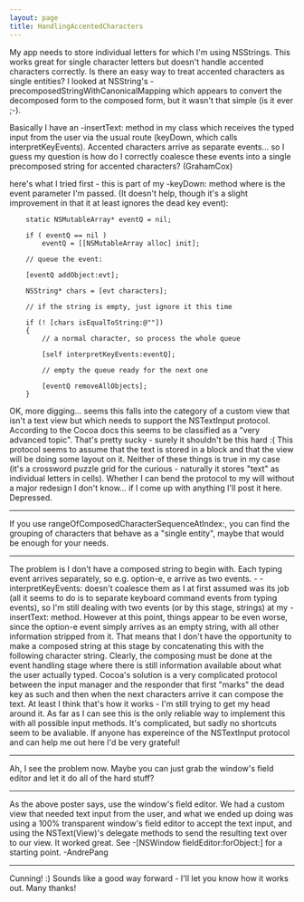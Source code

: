 ```yaml
---
layout: page
title: HandlingAccentedCharacters
---
```


My app needs to store individual letters for which I'm using NSStrings. This works great for single character letters but doesn't handle accented characters correctly. Is there an easy way to treat accented characters as single entities? I looked at NSString's -precomposedStringWithCanonicalMapping which appears to convert the decomposed form to the composed form, but it wasn't that simple (is it ever ;-).

Basically I have an -insertText: method in my class which receives the typed input from the user via the usual route (keyDown, which calls interpretKeyEvents). Accented characters arrive as separate events... so I guess my question is how do I correctly coalesce these events into a single precomposed string for accented characters? (GrahamCox)

here's what I tried first - this is part of my -keyDown: method where <evt> is the event parameter I'm passed. (It doesn't help, though it's a slight improvement in that it at least ignores the dead key event):

    

		static NSMutableArray* eventQ = nil;
		
		if ( eventQ == nil )
			eventQ = [[NSMutableArray alloc] init];
			
		// queue the event:
		
		[eventQ addObject:evt];

		NSString* chars = [evt characters];
		
		// if the string is empty, just ignore it this time
		
		if (! [chars isEqualToString:@""])
		{
			// a normal character, so process the whole queue
		
			[self interpretKeyEvents:eventQ];
			
			// empty the queue ready for the next one
			
			[eventQ removeAllObjects];
		}



OK, more digging... seems this falls into the category of a custom view that isn't a text view but which needs to support the NSTextInput protocol. According to the Cocoa docs this seems to be classified as a "very advanced topic". That's pretty sucky - surely it shouldn't be this hard :( This protocol seems to assume that the text is stored in a block and that the view will be doing some layout on it. Neither of these things is true in my case (it's a crossword puzzle grid for the curious - naturally it stores "text" as individual letters in cells). Whether I can bend the protocol to my will without a major redesign I don't know... if I come up with anything I'll post it here. Depressed.

----
If you use     rangeOfComposedCharacterSequenceAtIndex:, you can find the grouping of characters that behave as a "single entity", maybe that would be enough for your needs.

----

The problem is I don't have a composed string to begin with. Each typing event arrives separately, so e.g. option-e, e arrive as two events. -    -interpretKeyEvents: doesn't coalesce them as I at first assumed was its job (all it seems to do is to separate keyboard command events from typing events), so I'm still dealing with two events (or by this stage, strings) at my     -insertText: method. However at this point, things appear to be even worse, since the option-e event simply arrives as an empty string, with all other information stripped from it. That means that I don't have the opportunity to make a composed string at this stage by concatenating this with the following character string. Clearly, the composing must be done at the event handling stage where there is still information available about what the user actually typed. Cocoa's solution is a very complicated protocol between the input manager and the responder that first "marks" the dead key as such and then when the next characters arrive it can compose the text. At least I think that's how it works - I'm still trying to get my head around it. As far as I can see this is the only reliable way to implement this with all possible input methods. It's complicated, but sadly no shortcuts seem to be avaliable. If anyone has expereince of the NSTextInput protocol and can help me out here I'd be very grateful!

----
Ah, I see the problem now. Maybe you can just grab the window's field editor and let it do all of the hard stuff?

----
As the above poster says, use the window's field editor.  We had a custom view that needed text input from the user, and what we ended up doing was using a 100% transparent window's field editor to accept the text input, and using the NSText(View)'s delegate methods to send the resulting text over to our view.  It worked great.  See -[NSWindow fieldEditor:forObject:] for a starting point. -AndrePang

----

Cunning! :) Sounds like a good way forward - I'll let you know how it works out. Many thanks!


